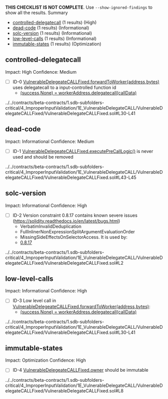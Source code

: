 **THIS CHECKLIST IS NOT COMPLETE**. Use `--show-ignored-findings` to show all the results.
Summary
 - [controlled-delegatecall](#controlled-delegatecall) (1 results) (High)
 - [dead-code](#dead-code) (1 results) (Informational)
 - [solc-version](#solc-version) (1 results) (Informational)
 - [low-level-calls](#low-level-calls) (1 results) (Informational)
 - [immutable-states](#immutable-states) (1 results) (Optimization)
## controlled-delegatecall
Impact: High
Confidence: Medium
 - [ ] ID-0
[VulnerableDelegeateCALLFixed.forwardToWorker(address,bytes)](../../contracts/beta-contracts/1.sdb-subfolders-critical/4_ImproperInputValidation/1E_VulnerableDelegateCALL/VulnerableDelegateCALLFixed/VulnerableDelegateCALLFixed.sol#L30-L41) uses delegatecall to a input-controlled function id
	- [(success,None) = workerAddress.delegatecall(callData)](../../contracts/beta-contracts/1.sdb-subfolders-critical/4_ImproperInputValidation/1E_VulnerableDelegateCALL/VulnerableDelegateCALLFixed/VulnerableDelegateCALLFixed.sol#L38)

../../contracts/beta-contracts/1.sdb-subfolders-critical/4_ImproperInputValidation/1E_VulnerableDelegateCALL/VulnerableDelegateCALLFixed/VulnerableDelegateCALLFixed.sol#L30-L41


## dead-code
Impact: Informational
Confidence: Medium
 - [ ] ID-1
[VulnerableDelegeateCALLFixed.executePreCallLogic()](../../contracts/beta-contracts/1.sdb-subfolders-critical/4_ImproperInputValidation/1E_VulnerableDelegateCALL/VulnerableDelegateCALLFixed/VulnerableDelegateCALLFixed.sol#L43-L45) is never used and should be removed

../../contracts/beta-contracts/1.sdb-subfolders-critical/4_ImproperInputValidation/1E_VulnerableDelegateCALL/VulnerableDelegateCALLFixed/VulnerableDelegateCALLFixed.sol#L43-L45


## solc-version
Impact: Informational
Confidence: High
 - [ ] ID-2
Version constraint 0.8.17 contains known severe issues (https://solidity.readthedocs.io/en/latest/bugs.html)
	- VerbatimInvalidDeduplication
	- FullInlinerNonExpressionSplitArgumentEvaluationOrder
	- MissingSideEffectsOnSelectorAccess.
It is used by:
	- [0.8.17](../../contracts/beta-contracts/1.sdb-subfolders-critical/4_ImproperInputValidation/1E_VulnerableDelegateCALL/VulnerableDelegateCALLFixed/VulnerableDelegateCALLFixed.sol#L2)

../../contracts/beta-contracts/1.sdb-subfolders-critical/4_ImproperInputValidation/1E_VulnerableDelegateCALL/VulnerableDelegateCALLFixed/VulnerableDelegateCALLFixed.sol#L2


## low-level-calls
Impact: Informational
Confidence: High
 - [ ] ID-3
Low level call in [VulnerableDelegeateCALLFixed.forwardToWorker(address,bytes)](../../contracts/beta-contracts/1.sdb-subfolders-critical/4_ImproperInputValidation/1E_VulnerableDelegateCALL/VulnerableDelegateCALLFixed/VulnerableDelegateCALLFixed.sol#L30-L41):
	- [(success,None) = workerAddress.delegatecall(callData)](../../contracts/beta-contracts/1.sdb-subfolders-critical/4_ImproperInputValidation/1E_VulnerableDelegateCALL/VulnerableDelegateCALLFixed/VulnerableDelegateCALLFixed.sol#L38)

../../contracts/beta-contracts/1.sdb-subfolders-critical/4_ImproperInputValidation/1E_VulnerableDelegateCALL/VulnerableDelegateCALLFixed/VulnerableDelegateCALLFixed.sol#L30-L41


## immutable-states
Impact: Optimization
Confidence: High
 - [ ] ID-4
[VulnerableDelegeateCALLFixed.owner](../../contracts/beta-contracts/1.sdb-subfolders-critical/4_ImproperInputValidation/1E_VulnerableDelegateCALL/VulnerableDelegateCALLFixed/VulnerableDelegateCALLFixed.sol#L8) should be immutable 

../../contracts/beta-contracts/1.sdb-subfolders-critical/4_ImproperInputValidation/1E_VulnerableDelegateCALL/VulnerableDelegateCALLFixed/VulnerableDelegateCALLFixed.sol#L8


